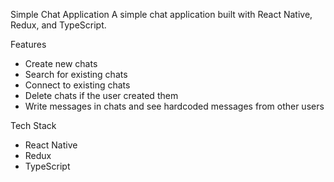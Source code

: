 Simple Chat Application
A simple chat application built with React Native, Redux, and TypeScript.

Features

- Create new chats
- Search for existing chats
- Connect to existing chats
- Delete chats if the user created them
- Write messages in chats and see hardcoded messages from other users

Tech Stack

- React Native
- Redux
- TypeScript
